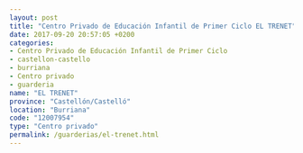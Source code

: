 ```yaml
---
layout: post
title: "Centro Privado de Educación Infantil de Primer Ciclo EL TRENET"
date: 2017-09-20 20:57:05 +0200
categories:
- Centro Privado de Educación Infantil de Primer Ciclo
- castellon-castello
- burriana
- Centro privado
- guarderia
name: "EL TRENET"
province: "Castellón/Castelló"
location: "Burriana"
code: "12007954"
type: "Centro privado"
permalink: /guarderias/el-trenet.html
---
```

